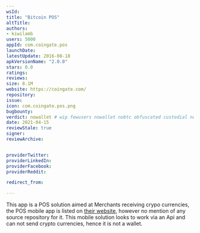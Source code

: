 ```yaml
---
wsId: 
title: "Bitcoin POS"
altTitle: 
authors:
- kiwilamb
users: 5000
appId: com.coingate.pos
launchDate: 
latestUpdate: 2016-08-18
apkVersionName: "2.0.0"
stars: 0.0
ratings: 
reviews: 
size: 8.1M
website: https://coingate.com/
repository: 
issue: 
icon: com.coingate.pos.png
bugbounty: 
verdict: nowallet # wip fewusers nowallet nobtc obfuscated custodial nosource nonverifiable reproducible bounty defunct
date: 2021-04-15
reviewStale: true
signer: 
reviewArchive:


providerTwitter: 
providerLinkedIn: 
providerFacebook: 
providerReddit: 

redirect_from:

---
```



This app is a POS solution aimed at Merchants receiving crypo currencies, the POS mobile app is listed on [their website](https://coingate.com/pos), however no mention of any source repository for it.
This mobile solution looks to work via an Api and can not send crypto currencies, hence it is not a wallet.
